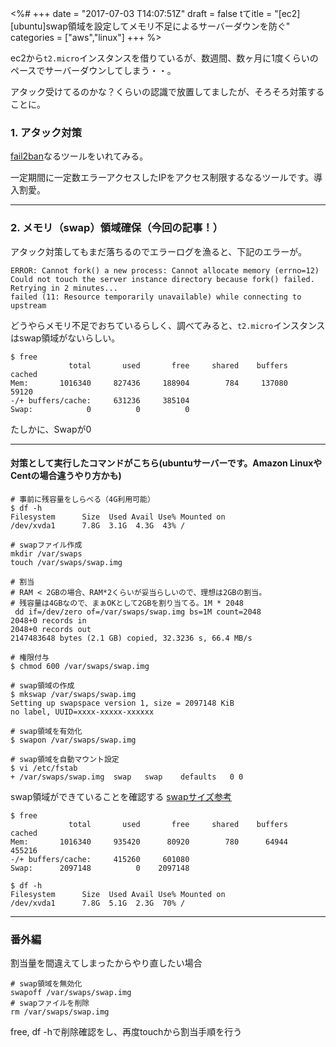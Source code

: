 <%#
+++
date = "2017-07-03 T14:07:51Z"
draft = false
tてitle = "[ec2][ubuntu]swap領域を設定してメモリ不足によるサーバーダウンを防ぐ"
categories = ["aws","linux"]
+++
%>


ec2から`t2.micro`インスタンスを借りているが、数週間、数ヶ月に1度くらいのペースでサーバーダウンしてしまう・・。

アタック受けてるのかな？くらいの認識で放置してましたが、そろそろ対策することに。


### 1. アタック対策

[fail2ban](https://www.fail2ban.org/wiki/index.php/Main_Page)なるツールをいれてみる。

一定期間に一定数エラーアクセスしたIPをアクセス制限するなるツールです。導入割愛。

------

### 2. メモリ（swap）領域確保（今回の記事！）

アタック対策してもまだ落ちるのでエラーログを漁ると、下記のエラーが。

```
ERROR: Cannot fork() a new process: Cannot allocate memory (errno=12)
Could not touch the server instance directory because fork() failed. Retrying in 2 minutes...
failed (11: Resource temporarily unavailable) while connecting to upstream
```

どうやらメモリ不足でおちているらしく、調べてみると、`t2.micro`インスタンスはswap領域がないらしい。

```
$ free
             total       used       free     shared    buffers     cached
Mem:       1016340     827436     188904        784     137080      59120
-/+ buffers/cache:     631236     385104
Swap:            0          0          0
```

たしかに、Swapが0

------

#### 対策として実行したコマンドがこちら(ubuntuサーバーです。Amazon LinuxやCentの場合違うやり方かも)

```
# 事前に残容量をしらべる（4G利用可能）
$ df -h
Filesystem      Size  Used Avail Use% Mounted on
/dev/xvda1      7.8G  3.1G  4.3G  43% /

# swapファイル作成
mkdir /var/swaps
touch /var/swaps/swap.img

# 割当
# RAM < 2GBの場合、RAM*2くらいが妥当らしいので、理想は2GBの割当。
# 残容量は4GBなので、まぁOKとして2GBを割り当てる。1M * 2048
 dd if=/dev/zero of=/var/swaps/swap.img bs=1M count=2048
2048+0 records in
2048+0 records out
2147483648 bytes (2.1 GB) copied, 32.3236 s, 66.4 MB/s

# 権限付与
$ chmod 600 /var/swaps/swap.img

# swap領域の作成
$ mkswap /var/swaps/swap.img
Setting up swapspace version 1, size = 2097148 KiB
no label, UUID=xxxx-xxxxx-xxxxxx

# swap領域を有効化
$ swapon /var/swaps/swap.img

# swap領域を自動マウント設定
$ vi /etc/fstab
+ /var/swaps/swap.img  swap   swap    defaults   0 0
```

swap領域ができていることを確認する
[swapサイズ参考](https://access.redhat.com/documentation/ja-JP/Red_Hat_Enterprise_Linux/6/html/Storage_Administration_Guide/ch-swapspace.html)


```
$ free
             total       used       free     shared    buffers     cached
Mem:       1016340     935420      80920        780      64944     455216
-/+ buffers/cache:     415260     601080
Swap:      2097148          0    2097148

$ df -h
Filesystem      Size  Used Avail Use% Mounted on
/dev/xvda1      7.8G  5.1G  2.3G  70% /
```

------

### 番外編

割当量を間違えてしまったからやり直したい場合

```
# swap領域を無効化
swapoff /var/swaps/swap.img
# swapファイルを削除
rm /var/swaps/swap.img
```

free, df -hで削除確認をし、再度touchから割当手順を行う

